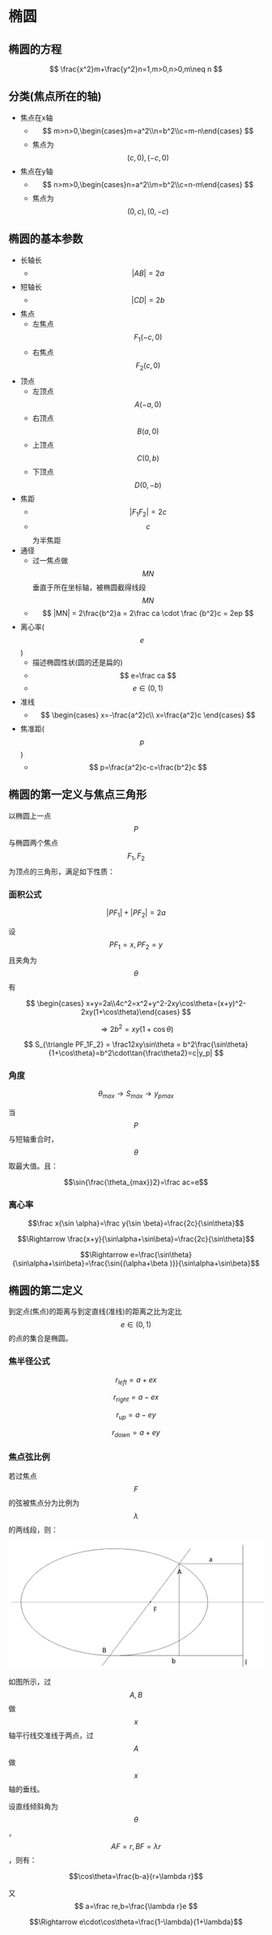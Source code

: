 # 椭圆

## 椭圆的方程

$$ \frac{x^2}m+\frac{y^2}n=1,m>0,n>0,m\neq n $$

## 分类(焦点所在的轴)

* 焦点在x轴
  * $$ m>n>0,\begin{cases}m=a^2\\n=b^2\\c=m-n\end{cases} $$
  * 焦点为 $$ (c,0),(-c,0) $$
* 焦点在y轴
  * $$ n>m>0,\begin{cases}n=a^2\\m=b^2\\c=n-m\end{cases} $$
  * 焦点为 $$ (0,c),(0,-c) $$

## 椭圆的基本参数

* 长轴长
  * $$ |AB| = 2a $$
* 短轴长
  * $$ |CD| = 2b $$
* 焦点
  * 左焦点 $$ F_1(-c,0) $$
  * 右焦点 $$ F_2(c,0) $$
* 顶点
  * 左顶点 $$ A(-a,0) $$
  * 右顶点 $$ B(a,0) $$
  * 上顶点 $$ C(0,b) $$
  * 下顶点 $$ D(0,-b) $$
* 焦距
  * $$ |F_1F_2| = 2c $$
  * $$ c $$ 为半焦距
* 通径
  * 过一焦点做 $$ MN $$ 垂直于所在坐标轴，被椭圆截得线段 $$ MN $$
  * $$ |MN| = 2\frac{b^2}a =  2\frac ca \cdot \frac {b^2}c = 2ep $$
* 离心率( $$e$$ )
  * 描述椭圆性状(圆的还是扁的)
  * $$ e=\frac ca $$
  * $$ e \in (0,1) $$
* 准线
  * $$ \begin{cases} x=-\frac{a^2}c\\ x=\frac{a^2}c \end{cases} $$
* 焦准距( $$p$$ )
  * $$ p=\frac{a^2}c-c=\frac{b^2}c $$

## 椭圆的第一定义与焦点三角形

以椭圆上一点 $$ P $$ 与椭圆两个焦点 $$F_1,F_2$$ 为顶点的三角形，满足如下性质：

### 面积公式

$$ |PF_1| + |PF_2| = 2a $$

设 $$ PF_1 = x, PF_2 = y $$ 且夹角为 $$ \theta $$ 有

$$ \begin{cases} x+y=2a\\4c^2=x^2+y^2-2xy\cos\theta=(x+y)^2-2xy(1+\cos\theta)\end{cases} $$

$$ \Rightarrow 2b^2=xy(1+\cos\theta) $$

$$ S_{\triangle PF_1F_2} = \frac12xy\sin\theta = b^2\frac{\sin\theta}{1+\cos\theta}=b^2\cdot\tan{\frac\theta2}=c|y_p| $$

### 角度

$$ \theta_{max} \to S_{max} \to y_{pmax}$$

当 $$P$$ 与短轴重合时， $$\theta$$ 取最大值。且：

$$\sin{\frac{\theta_{max}}2}=\frac ac=e$$

### 离心率

$$\frac x{\sin \alpha}=\frac y{\sin \beta}=\frac{2c}{\sin\theta}$$

$$\Rightarrow \frac{x+y}{\sin\alpha+\sin\beta}=\frac{2c}{\sin\theta}$$

$$\Rightarrow e=\frac{\sin\theta}{\sin\alpha+\sin\beta}=\frac{\sin{(\alpha+\beta )}}{\sin\alpha+\sin\beta}$$

## 椭圆的第二定义

到定点(焦点)的距离与到定直线(准线)的距离之比为定比 $$ e\in(0,1) $$ 的点的集合是椭圆。

### 焦半径公式

$$ r_{left}=a+ex $$

$$ r_{right}=a-ex $$

$$ r_{up}=a-ey $$

$$ r_{down}=a+ey$$

### 焦点弦比例

若过焦点 $$F$$ 的弦被焦点分为比例为 $$\lambda$$ 的两线段，则：

![](1.png)

如图所示，过 $$A,B$$ 做 $$x$$ 轴平行线交准线于两点，过 $$A$$ 做 $$x$$ 轴的垂线。

设直线倾斜角为 $$\theta$$ ，$$AF=r,BF=\lambda r$$ ，则有：

$$\cos\theta=\frac{b-a}{r+\lambda r}$$

又 $$ a=\frac re,b=\frac{\lambda r}e $$

$$\Rightarrow e\cdot\cos\theta=\frac{1-\lambda}{1+\lambda}$$
